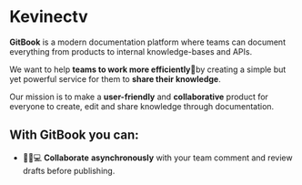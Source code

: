 # Kevinectv

**GitBook** is a modern documentation platform where teams can document everything from products to internal knowledge-bases and APIs.

We want to help **teams to work more efficiently**🤝by creating a simple but yet powerful service for them to **share their knowledge**.

Our mission is to make a **user-friendly** and **collaborative** product for everyone to create, edit and share knowledge through documentation.

## With GitBook you can:

* 👨🏽💻 **Collaborate** **asynchronously**  with your team comment and review drafts before publishing.

